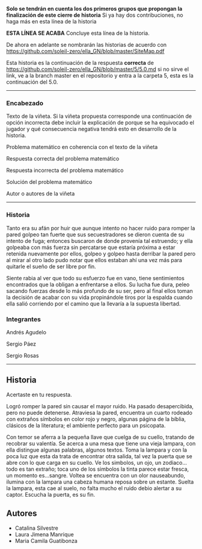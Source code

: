 **Solo se tendrán en cuenta los dos primeros grupos que propongan la finalización de este cierre de historia** Si ya hay dos contribuciones, no haga más en esta línea de la historia

**ESTA LÍNEA SE ACABA** Concluye esta línea de la historia. 

De ahora en adelante se nombrarán las historias de acuerdo con https://github.com/soleil-zero/ella_GN/blob/master/SiteMap.pdf

Esta historia es la continuación de la respuesta **correcta** de https://github.com/soleil-zero/ella_GN/blob/master/5/5.0.md si no sirve el link, ve a la branch master en el repositorio y entra a la carpeta 5, esta es la continuación del 5.0.

**********************************************************************
### Encabezado

Texto de la viñeta. Si la viñeta propuesta corresponde una continuación de opción incorrecta debe incluir la explicación de porque se ha equivocado el jugador y qué consecuencia negativa tendrá esto en desarrollo de la historia.

Problema matemático en coherencia con el texto de la viñeta

Respuesta correcta del problema matemático

Respuesta incorrecta del problema matemático

Solución del problema matemático

Autor o autores de la viñeta
**********************************************************************

### Historia  
Tanto era su afán por huir que aunque intento no hacer ruido para romper la pared golpeo tan fuerte que sus secuestradores se dieron cuenta de su intento de fuga;  entonces buscaron de donde provenía tal estruendo; y ella golpeaba con más fuerza sin percatarse que estaría próxima a estar retenida nuevamente por ellos, golpeo y golpeo hasta derribar la pared pero al mirar al otro lado pudo notar que ellos estaban ahí una vez más para quitarle el sueño de ser libre por fin.

Siente rabia al ver que todo su esfuerzo fue en vano, tiene sentimientos encontrados que la obligan a enfrentarse a ellos. Su lucha fue dura,  peleo sacando fuerzas desde lo más profundo de su ser,  pero al final ellos toman la decisión de acabar con su vida propinándole tiros por la espalda cuando ella salió corriendo por el camino que la llevaría a la supuesta libertad.
### Integrantes 

Andrés Agudelo

Sergio Páez

Sergio Rosas

*************************************************
## Historia

Acertaste en tu respuesta.

Logró romper la pared sin causar el mayor ruido. Ha pasado desapercibida, pero no puede detenerse. Atraviesa la pared, encuentra un cuarto rodeado con extraños símbolos en color rojo y negro, algunas página de la bíblia, clásicos de la literatura; el ambiente perfecto para un psicopata.

Con temor se aferra a la pequeña llave que cuelga de su cuello, tratando de recobrar su valentía. Se acerca a una mesa que tiene una vieja lampara, con ella distingue algunas palabras, algunos textos. Toma la lampara y con la poca luz que esta da trata de encontrar otra salida, tal vez la puerta que se abre con lo que carga en su cuello. Ve los simbolos, un ojo, un zodiaco... todo es tan extraño; toca uno de los simbolos la tinta parece estar fresca, un momento es...sangre. Voltea se encuentra con un olor nauseabundo, ilumina con la lampara una cabeza humana reposa sobre un  estante. Suelta la lampara, esta cae al suelo, no falta mucho el ruido debio alertar a su captor. Escucha la puerta, es su fin.

## Autores

* Catalina Silvestre
* Laura Jimena Manrique
* Maria Camila Guatibonza 

